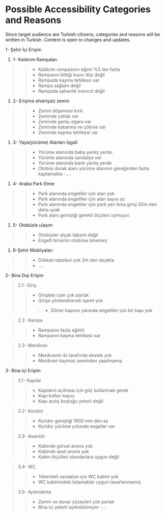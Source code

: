 # Possible Accessibility Categories and Reasons #

Since target audience are Turkish citizens, categories and reasons will be written in Turkish. Content is open to changes and updates.

1- Şehir İçi Erişim
  1. 1- Kaldırım Rampaları
> > - Kaldırım rampasının eğimi %5 ten fazla
> > - Rampanın bittiği kısım düz değil
> > - Rampada kayma tehlikesi var
> > - Rampa sağlam değil
> > - Rampada sahanlık mevcut değil
  1. 2- Erişime elverişsiz zemin
> > - Zemin döşemesi kırık
> > - Zeminde çatlak var
> > - Zeminde geniş ızgara var
> > - Zeminde kabarma ve çökme var
> > - Zeminde kayma tehlikesi var
  1. 3- Yaya(yürüme) Alanları İşgali
> > - Yürüme alanında baba yanlış yerde.
> > - Yürüme alanında sandalye var
> > - Yürüme alanında bank yanlış yerde
> > - Otobüs durak alanı yürüme alanının gereğinden fazla kaplamakta
> > -....
  1. 4- Araba Park Etme
> > - Park alanında engelliler için alan yok
> > - Park alanında engelliler için alan sayısı az
> > - Park alanında engelliler için park yeri bina girişi 50m den daha uzak
> > - Park alanı genişliği gerekli ölçüleri uymuyor.
  1. 5- Otobüsle ulaşım
> > - Otobüsler alçak tabanlı değil
> > - Engelli birisinin otobüse binemez
  1. 6-Şehir Mobilyaları
> > -  Dükkan tabelesi çok 2m den alçakta
> > -  ....

2- Bina Dışı Erişim

> 2.1- Giriş
> > - Girişteki cam çok parlak
> > - Girişe yönlendirecek işaret yok
> > > - Döner kapının yanında engelliler için bir kapı yok

> 2.2- Rampa
> > - Rampanın fazla eğimli
> > - Rampanın kayma tehlikesi var

> 2.3- Merdiven
> > - Merdivenin iki tarafında destek yok
> > - Merdiven kaymaz zeminden yapılmamış

3- Bina içi Erişim


> 3.1- Kapılar
> > - Kapıların açılması için güç kullanmak gerek
> > - Kapı kolları topuz
> > - Kapı açılış boşluğu yeterli değil

> 3.2- Koridor
> > - Koridor genişliği 1800 mm den az
> > - Koridor yürüme yolunda engeller var

> 3.3- Asansör
> > - Kabinde görsel anons yok
> > - Kabinde sesli anons yok
> > - Kabin ölçütleri standarlara uygun değil

> 3.4- WC
> > - Tekerlekli sandalye için WC kabini yok
> > - WC kabinindeki tutamaklar uygun tasarlanmamış

> 3.5- Aydınlatma
> > - Zemin ve duvar yüzeyleri çok parlak
> > - Bina içi yeterli aydınlatılmıyor
> > -...
